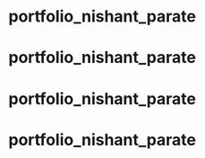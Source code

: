 # portfolio_nishant_parate
# portfolio_nishant_parate
# portfolio_nishant_parate
# portfolio_nishant_parate
